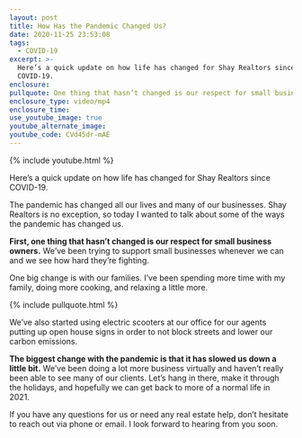 ```yaml
---
layout: post
title: How Has the Pandemic Changed Us?
date: 2020-11-25 23:53:08
tags:
  - COVID-19
excerpt: >-
  Here’s a quick update on how life has changed for Shay Realtors since
  COVID-19.
enclosure:
pullquote: One thing that hasn’t changed is our respect for small business owners.
enclosure_type: video/mp4
enclosure_time:
use_youtube_image: true
youtube_alternate_image:
youtube_code: CVd45dr-mAE
---
```


{% include youtube.html %}

Here’s a quick update on how life has changed for Shay Realtors since COVID-19.

The pandemic has changed all our lives and many of our businesses. Shay Realtors is no exception, so today I wanted to talk about some of the ways the pandemic has changed us.

**First, one thing that hasn’t changed is our respect for small business owners.** We’ve been trying to support small businesses whenever we can and we see how hard they’re fighting.

One big change is with our families. I’ve been spending more time with my family, doing more cooking, and relaxing a little more.

{% include pullquote.html %}

We’ve also started using electric scooters at our office for our agents putting up open house signs in order to not block streets and lower our carbon emissions.&nbsp;

**The biggest change with the pandemic is that it has slowed us down a little bit.** We’ve been doing a lot more business virtually and haven’t really been able to see many of our clients. Let’s hang in there, make it through the holidays, and hopefully we can get back to more of a normal life in 2021.&nbsp;

If you have any questions for us or need any real estate help, don’t hesitate to reach out via phone or email. I look forward to hearing from you soon.